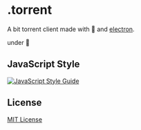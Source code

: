 # .torrent

A bit torrent client made with :yellow_heart: and [electron](https://electronjs.org).

under :construction:

## JavaScript Style

[![JavaScript Style Guide](https://cdn.rawgit.com/standard/standard/master/badge.svg)](https://github.com/standard/standard)

## License

[MIT License](LICENSE)
